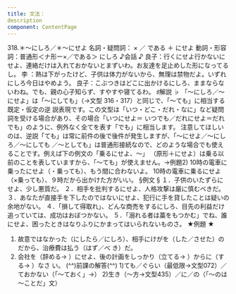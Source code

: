 ```yaml
---
title: 文法：
description
component: ContentPage
---
```



318.＊～にしろ／＊～にせよ
名詞・疑問詞： × ／ である ＋ にせよ
動詞・形容詞：普通形＜ナ形ー×／である＞ にしろ
♪会話 ♪
良子：行くにせよ行かないにせよ、連絡だけは入れておかないとまずいわ。お友達を足止めした形になってるし。 李 ：熱は下がったけど、子供は体力がないから、無理は禁物だよ。いずれにしろ今日はやめよう。 良子：こぶつきはどこに出かけるにしろ、ままならないわね。でも、親の心子知らず、すやすや寝てるわ。
♯解説 ♭
「～にしろ／～にせよ」は「～にしても」（→文型 316・317）と同じで、「～ても」に相当する既定・仮定の逆 説表現です。この文型は「いつ・どこ・だれ・なに」など疑問詞を受ける場合があり、その場合「いつにせよ＝ いつでも／だれにせよ＝だれでも」のように、例外なく全てを表す「でも」に相当します。
注意してほしいのは、逆説「ても」は常に前件の後で後件が発生しますが、「～にせよ／～にしろ／～にしても
／～としても」は普通形接続なので、どのような場合でも使えることです。例えば下の例文の「乗るにせよ、～」 （原形＋にせよ）は乗る以前のことを表していますから、「～ても」が使えません。→例題2)
10時の電車に乗ったにせよ（・乗っても）、もう間に合わないよ。
10時の電車に乗るにせよ（×乗っても）、９時だから出かけた方がいい。
§例文 §
１．子供のいたずらにせよ、少し悪質だ。
２．相手を批判するにせよ、人格攻撃は厳に慎むべきだ。
３．あなたが直接手を下したのではないにせよ、犯行に手を貸したことは疑いの余地がない。
４．「損して得取れ」、どんな商売をするにしろ、目先の利益だけ追っていては、成功はおぼつかない。
５．「溺れる者は藁をもつかむ」でね、誰にせよ、困ったときはなりふりにかまってはいられないものさ。
★例題 ★
1) 故意ではなかった（にしたら／にしろ）、相手にけがを（した／させた）のだから、治療費は払う（はず／べ
き）だ。
2) 会社を（辞める→ ）にせよ、後の計画をしっかり（立てる→ ）からに（する→ ）なさ い。
(^^)前課の解答(^^)
1)ても／ぐらい（最低限→文型072）／ておかない（「～ておく」→）
2)生き（～方→文型435）／に／の（「～のは～ことだ」文）

